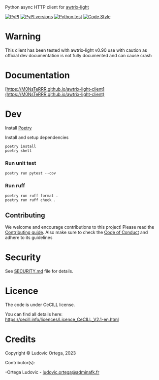 Python async HTTP client for [awtrix-light](https://github.com/Blueforcer/awtrix-light)

[![PyPI](https://img.shields.io/pypi/v/awtrix-light-client.svg)](https://pypi.python.org/pypi/awtrix-light-client)
[![PyPI versions](https://img.shields.io/pypi/pyversions/awtrix-light-client.svg)](https://pypi.python.org/pypi/awtrix-light-client)
[![Python test](https://github.com/M0NsTeRRR/awtrix-light-client/actions/workflows/test.yml/badge.svg)](https://github.com/M0NsTeRRR/awtrix-light-client/actions/workflows/test.yml)
[![Code Style](https://img.shields.io/badge/code%20style-ruff-000000.svg)](https://github.com/astral-sh/ruff)

# Warning
This client has been tested with awtrix-light v0.90 use with caution as official dev documentation is not fully documented and can cause crash

# Documentation
[https://M0NsTeRRR.github.io/awtrix-light-client](https://M0NsTeRRR.github.io/awtrix-light-client)

# Dev
Install [Poetry](https://python-poetry.org/docs/master/#installing-with-the-official-installer)

Install and setup dependencies
```
poetry install
poetry shell
```

### Run unit test
```
poetry run pytest --cov
```

### Run ruff
```
poetry run ruff format . 
poetry run ruff check .
```

## Contributing

We welcome and encourage contributions to this project! Please read the [Contributing guide](CONTRIBUTING.md). Also make sure to check the [Code of Conduct](CODE_OF_CONDUCT.md) and adhere to its guidelines

# Security

See [SECURITY.md](SECURITY.md) file for details.

# Licence

The code is under CeCILL license.

You can find all details here: https://cecill.info/licences/Licence_CeCILL_V2.1-en.html

# Credits

Copyright © Ludovic Ortega, 2023

Contributor(s):

-Ortega Ludovic - ludovic.ortega@adminafk.fr